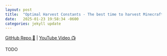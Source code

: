 ```yaml
---
layout: post
title:  "Optimal Harvest Constants - The best time to harvest Minecraft Crops"
date:   2025-01-23 19:58:34 -0600
categories: jekyll update
---
```


[GitHub Repo 👾](https://github.com/JackHanke/ohc) | [YouTube Video 📺](https://www.youtube.com/watch?v=p9B3f4fpmwc)


TODO


